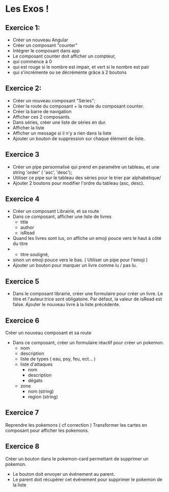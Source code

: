 # Les Exos !

## Exercice 1:

- Créer un nouveau Angular
- Créer un composant "counter"
- Intégrer le composant dans app
- Le composant counter doit afficher un compteur,
- qui commence à 0
- qui est rouge si le nombre est impair, et vert si le nombre est pair
- qui s'incrémente ou se décrémente grâce à 2 boutons


## Exercice 2:

- Créer un nouveau composant "Séries";
- Créer la route du composant + la route du composant counter.
- Créer la barre de navigation
- Afficher ces 2 composants.
- Dans séries, créer une liste de séries en dur.
- Afficher la liste
- Afficher un message si il n'y a rien dans la liste
- Ajouter un bouton de suppression sur chaque élément de liste.

## Exercice 3

- Créer un pipe personnalisé qui prend en paramétre un tableau, et une string 'order' ( 'asc', 'desc');
- Utiliser ce pipe sur le tableau des séries pour le trier par alphabétique/
- Ajouter 2 boutons pour modifier l'ordre du tableau (asc, desc).

## Exercice 4

- Créer un composant Librairie, et sa route
- Dans ce composant, afficher une liste de livres
  - title
  - author
  - isRead
- Quand les livres sont lus, on affiche un emoji pouce vers le haut à côté du titre
- + titre souligné,
- sinon un emoji pouce vers le bas. ( Utiliser un pipe pour l'emoji )
- Ajouter un bouton pour marquer un livre comme lu / pas lu.
  

## Exercice 5
- Dans le composant librairie, créer une formulaire pour créer un livre. Le titre et l'auteur.trice sont obligatoire. Par défaut, la valeur de isRead est false. Ajouter le nouveau livre à la liste précédente.

## Exercice 6

Créer un nouveau composant et sa route
- Dans ce composant, créer un formulaire réactif pour créer un pokemon.
  - nom
  - description
  - liste de types ( eau, psy, feu, ect... )
  - liste d'attaques
    - nom
    - description
    - dégats
  - zone
    - nom (string)
    - region (string)

## Exercice 7

Reprendre les pokemons ( cf correction )
Transformer les cartes en composant pour afficher les pokemons.

## Exercice 8

Créer un bouton dans le pokemon-card permettant de supprimer un pokemon.
- Le bouton doit envoyer un événement au parent.
- Le parent doit récupérer cet événement pour supprimer le pokemon de la liste
